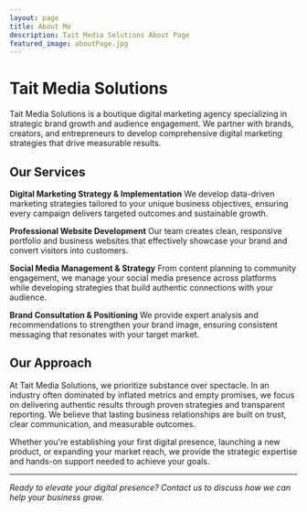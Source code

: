 ```yaml
---
layout: page
title: About Me
description: Tait Media Solutions About Page
featured_image: aboutPage.jpg
---
```


# Tait Media Solutions
Tait Media Solutions is a boutique digital marketing agency specializing in strategic brand growth and audience engagement. We partner with brands, creators, and entrepreneurs to develop comprehensive digital marketing strategies that drive measurable results.

## Our Services
**Digital Marketing Strategy & Implementation**
We develop data-driven marketing strategies tailored to your unique business objectives, ensuring every campaign delivers targeted outcomes and sustainable growth.

**Professional Website Development**
Our team creates clean, responsive portfolio and business websites that effectively showcase your brand and convert visitors into customers.

**Social Media Management & Strategy**
From content planning to community engagement, we manage your social media presence across platforms while developing strategies that build authentic connections with your audience.

**Brand Consultation & Positioning**
We provide expert analysis and recommendations to strengthen your brand image, ensuring consistent messaging that resonates with your target market.

## Our Approach
At Tait Media Solutions, we prioritize substance over spectacle. In an industry often dominated by inflated metrics and empty promises, we focus on delivering authentic results through proven strategies and transparent reporting. We believe that lasting business relationships are built on trust, clear communication, and measurable outcomes.

Whether you're establishing your first digital presence, launching a new product, or expanding your market reach, we provide the strategic expertise and hands-on support needed to achieve your goals.

---

*Ready to elevate your digital presence? Contact us to discuss how we can help your business grow.*
